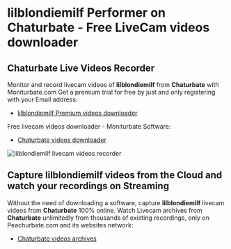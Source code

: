 # lilblondiemilf Performer on Chaturbate - Free LiveCam videos downloader

## Chaturbate Live Videos Recorder

Monitor and record livecam videos of **lilblondiemilf** from **Chaturbate** with Moniturbate.com
Get a premium trial for free by just and only registering with your Email address:
* [lilblondiemilf Premium videos downloader](https://moniturbate.com/request-demo-licence-key.html)

Free livecam videos downloader - Moniturbate Software:
* [Chaturbate videos downloader](https://moniturbate.com/moniturbate-download-software.html)

![lilblondiemilf livecam videos recorder](https://peachurnet.com/templates/moniturbate-software.png)


## Capture lilblondiemilf videos from the Cloud and watch your recordings on Streaming

Without the need of downloading a software, capture **lilblondiemilf** livecam videos from **Chaturbate** 100% online.
Watch Livecam archives from **Chaturbate** unlimitedly from thousands of existing recordings, only on Peachurbate.com and its websites network:
* [Chaturbate videos archives](https://peachurnet.com/)